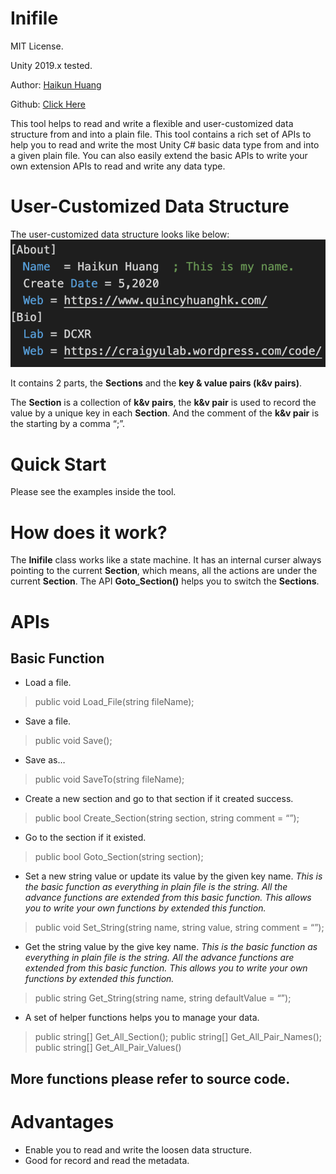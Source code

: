 # Inifile
MIT License.

Unity 2019.x tested.

Author: [Haikun Huang](https://quincyhuang.github.io/Webpage/index.html)

Github: [Click Here](https://github.com/quincyhuang/DCXRKit)


This tool helps to read and write a flexible and user-customized data structure from and into a plain file. This tool contains a rich set of APIs to help you to read and write the most Unity C#  basic data type from and into a given plain file. You can also easily extend the basic APIs to write your own extension APIs to read and write any data type.

# User-Customized Data Structure
The user-customized data structure looks like below:
![](2.png)

It contains 2 parts, the **Sections** and the **key & value pairs (k&v pairs)**.

The **Section** is a collection of **k&v pairs**, the **k&v pair** is used to record the value by a unique key in each **Section**. And the comment of the **k&v pair** is the starting by a comma “;”.



# Quick Start
Please see the examples inside the tool.

# How does it work?
The **Inifile** class works like a state machine. It has an internal curser always pointing to the current **Section**, which means, all the actions are under the current **Section**.  The API **‌Goto_Section()** helps you to switch the **Sections**. 

# APIs
## Basic Function
* Load a file.
>public void Load_File(string fileName);

* Save a file.
>public void Save();

* Save as…
>public void SaveTo(string fileName);

* Create a new section and go to that section if it created success.
>public bool Create_Section(string section, string comment = “”);

* Go to the section if it existed. 
>public bool Goto_Section(string section);

* Set a new string value or update its value by the given key name.
  *This is the basic function as everything in plain file is the string. All the advance functions are extended from this basic function. This allows you to write your own functions by extended this function.*
>public void Set_String(string name, string value, string comment = “”);

* Get the string value by the give key name.
	*This is the basic function as everything in plain file is the string. All the advance functions are extended from this basic function. This allows you to write your own functions by extended this function.*
>public string Get_String(string name, string defaultValue = “”);


* A set of helper functions helps you to manage your data.
>public string[] Get_All_Section();
>public string[] Get_All_Pair_Names();
>public string[] Get_All_Pair_Values()

## More functions please refer to source code.


# Advantages
* Enable you to read and write the loosen data structure.
* Good for record and read the metadata.